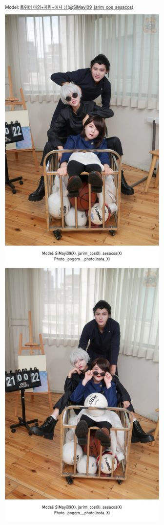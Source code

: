 ﻿---
dddd: 2024.07.30 젠 사시스
nickname: 마의+자림+애사
sns_type: x
sns_id: SiMayi09_jarim_cos_aesacos
---

<a name="SiMayi09_jarim_cos_aesacos"></a>
Model: <a href="https://x.com/SiMayi09_jarim_cos_aesacos" target="_blank">트위터 마의+자림+애사 님(@SiMayi09_jarim_cos_aesacos)</a>

![KakaoTalk2024082820504863201.jpeg](/assets/img/2024/07-30/마의+자림+애사/KakaoTalk2024082820504863201.jpeg)
![KakaoTalk2024082820504863202.jpeg](/assets/img/2024/07-30/마의+자림+애사/KakaoTalk2024082820504863202.jpeg)